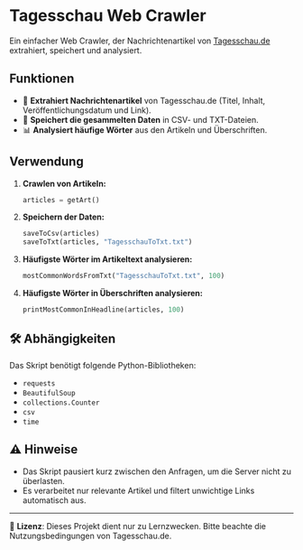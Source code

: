 # Tagesschau Web Crawler

Ein einfacher Web Crawler, der Nachrichtenartikel von [Tagesschau.de](https://www.tagesschau.de/) extrahiert, speichert und analysiert.

## Funktionen
- 📰 **Extrahiert Nachrichtenartikel** von Tagesschau.de (Titel, Inhalt, Veröffentlichungsdatum und Link).
- 💾 **Speichert die gesammelten Daten** in CSV- und TXT-Dateien.
- 📊 **Analysiert häufige Wörter** aus den Artikeln und Überschriften.

## Verwendung

1. **Crawlen von Artikeln:**
   ```python
   articles = getArt()
   ```

2. **Speichern der Daten:**
   ```python
   saveToCsv(articles)
   saveToTxt(articles, "TagesschauToTxt.txt")
   ```

3. **Häufigste Wörter im Artikeltext analysieren:**
   ```python
   mostCommonWordsFromTxt("TagesschauToTxt.txt", 100)
   ```

4. **Häufigste Wörter in Überschriften analysieren:**
   ```python
   printMostCommonInHeadline(articles, 100)
   ```

## 🛠️ Abhängigkeiten
Das Skript benötigt folgende Python-Bibliotheken:
- `requests`
- `BeautifulSoup`
- `collections.Counter`
- `csv`
- `time`


## ⚠️ Hinweise
- Das Skript pausiert kurz zwischen den Anfragen, um die Server nicht zu überlasten.
- Es verarbeitet nur relevante Artikel und filtert unwichtige Links automatisch aus.

---

📌 **Lizenz**: Dieses Projekt dient nur zu Lernzwecken. Bitte beachte die Nutzungsbedingungen von Tagesschau.de.
